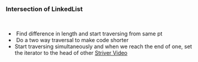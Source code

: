### Intersection of LinkedList
​
-  Find difference in length and start traversing from same pt
-  Do a two way traversal to make code shorter
- Start traversing simultaneously and when we reach the end of one, set the iterator to the head of other
[Striver Video](https://youtu.be/u4FWXfgS8jw)